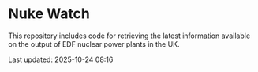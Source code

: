 # Nuke Watch

This repository includes code for retrieving the latest information available on the output of EDF nuclear power plants in the UK.

Last updated: 2025-10-24 08:16